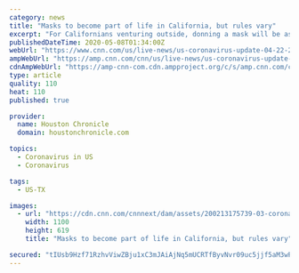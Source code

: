 ```yaml
---
category: news
title: "Masks to become part of life in California, but rules vary"
excerpt: "For Californians venturing outside, donning a mask will be as common as putting on a cap or sunglasses when the state begins gradually easing stay-at-home orders on Friday. But rules about face coverings vary from county to county,"
publishedDateTime: 2020-05-08T01:34:00Z
webUrl: "https://www.cnn.com/us/live-news/us-coronavirus-update-04-22-20/h_9b9ce03bb565039f9908182f5995d0b1"
ampWebUrl: "https://amp.cnn.com/cnn/us/live-news/us-coronavirus-update-04-22-20/index.html"
cdnAmpWebUrl: "https://amp-cnn-com.cdn.ampproject.org/c/s/amp.cnn.com/cnn/us/live-news/us-coronavirus-update-04-22-20/index.html"
type: article
quality: 110
heat: 110
published: true

provider:
  name: Houston Chronicle
  domain: houstonchronicle.com

topics:
  - Coronavirus in US
  - Coronavirus

tags:
  - US-TX

images:
  - url: "https://cdn.cnn.com/cnnnext/dam/assets/200213175739-03-coronavirus-0213-super-tease.jpg"
    width: 1100
    height: 619
    title: "Masks to become part of life in California, but rules vary"

secured: "tIUsb9Hzf71RzhvViwZBju1xC3mJAiAjNq5mUCRTfByvNvr09uc5jjf5aM3wPWHfp68fgoCbkX6qeMpY+PcJp6jshH+Epfdzkc0X51AZ9wmOoyIMG/HhCVjMY6jwGj71KCnqSBPc89rrbT/Ja2EbkmlNKApF666qjJynvfzbLV8Cw1KJqSC/TvpM0VUUQIP2CbeFa7m8LeNAwJC1LNkwnoIoxYieeEs+E9AUr7OzaQHX4jTo9yjnku7WgsvetXbUKWKseasBDFgDKJKbnKHEXnRkg2ZgTuESySfaPK8FmcYTlgE0O/yZbSORBlZ2D94E96qzzN8XPBJEycO2WLy1og8gZT2EDZuuSxzQVMxmyzX4P9yhBYQB9A2blCSYT8W7DJYiJdUlj2Rlfy5Odq1qDTL1qtWJJd4frFLVH/6OAo+eVRMReLUszNe4q/ldI9MvyRW5lzKFELQREnStkvqTFN8xb7Ta9s1yhAFs8GUoZJk=;r6gLA3pvXTKvKAmGpRt84A=="
---
```


